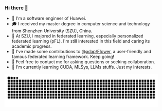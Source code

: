 ### Hi there 👋
<!--
<img align="right" src="https://github-readme-stats.vercel.app/api?username=KarhouTam&show_icons=true&count_private=true&theme=transparent" />
!-->

- 💼 I'm a software engineer of Huawei.
- 🎓 I received my master degree in computer science and technology from Shenzhen University (SZU), China.
- 👀 At SZU, I majored in federated learning, especially personalized federated learning (pFL). I'm still interested in this field and caring its academic progress.
- 🎉 I've made some contributions to @[adap/Flower](https://github.com/adap/flower), a user-friendly and famous federated learning framework. Keep going!
- 🤗 Feel free to contact me for asking questions or seeking collaboration. 
- 🧐 I'm currently learning CUDA, MLSys, LLMs stuffs. Just my interests. 

<!-- <img align="right" src="https://github-readme-stats.vercel.app/api/top-langs/?username=KarhouTam&layout=compact" /> -->

 
 <!-- 
 - 🎉 I recently released my first pFL work [pFedSim: Similarity-Aware Model Aggregation Towards Personalized Federated Learning](https://arxiv.org/abs/2305.15706), which is totally REPRODUCIBLE and I'm proud of it. The implementation is integrated in [FL-bench](https://github.com/KarhouTam/FL-bench). 
 !-->

<!-- [![FL-bench](https://github-readme-stats.vercel.app/api/pin/?username=KarhouTam&repo=FL-bench&theme=transparent)](https://github.com/KarhouTam/FL-bench) -->

<!--
<img src="https://github-profile-summary-cards.vercel.app/api/cards/profile-details?username=KarhouTam&theme=transparent"/>
!-->

<picture>
  <source media="(prefers-color-scheme: dark)" srcset="https://raw.githubusercontent.com/KarhouTam/KarhouTam/output/github-contribution-grid-snake-dark.svg">
  <source media="(prefers-color-scheme: light)" srcset="https://raw.githubusercontent.com/KarhouTam/KarhouTam/output/github-contribution-grid-snake.svg">
  <img alt="github contribution grid snake animation" src="https://raw.githubusercontent.com/KarhouTam/KarhouTam/output/github-contribution-grid-snake.svg">
</picture>
